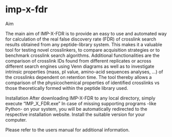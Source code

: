 # imp-x-fdr

Aim

The main aim of IMP-X-FDR is to provide an easy to use and automated way for calculation of the real false discovery rate (FDR) of crosslink search results obtained from any peptide-library system. This makes it a valuable tool for testing novel crosslinkers, to compare acquisition strategies or to benchmark crosslink search algorithms.
Additional functionalities are the comparison of crosslink IDs found from different replicates or across different search engines using Venn diagrams as well as to investigate intrinsic properties (mass, pI value, amino-acid sequences analyses, …) of the crosslinks dependent on retention time. The tool thereby allows a comparison of the physicochemical properties of identified crosslinks vs those theoretically formed within the peptide library used.

Installation
After downloading IMP-X-FDR to any local directory, simply execute “IMP_X_FDR.exe”
In case of missing supporting programs -like Python- on your system, you will be automatically redirected to the respective installation website. Install the suitable version for your computer.
 
Please refer to the users manual for additional information.
